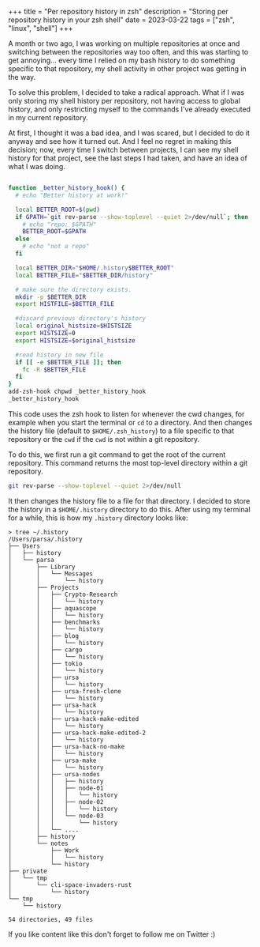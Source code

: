 +++
title = "Per repository history in zsh"
description = "Storing per repository history in your zsh shell"
date = 2023-03-22
tags = ["zsh", "linux", "shell"]
+++

A month or two ago, I was working on multiple repositories at once and switching between the repositories way too often,
and this was starting to get annoying... every time I relied on my bash history to do something specific to that repository,
my shell activity in other project was getting in the way.

To solve this problem, I decided to take a radical approach. What if I was only storing my shell history per repository,
not having access to global history, and only restricting myself to the commands I've already executed in my current repository.

<!-- more -->

At first, I thought it was a bad idea, and I was scared, but I decided to do it anyway and see how it turned out.
And I feel no regret in making this decision; now, every time I switch between projects, I can see my shell history for that project,
see the last steps I had taken, and have an idea of what I was doing.


```sh

function _better_history_hook() {
  # echo "Better history at work!"

  local BETTER_ROOT=$(pwd)
  if GPATH=`git rev-parse --show-toplevel --quiet 2>/dev/null`; then
    # echo "repo: $GPATH"
    BETTER_ROOT=$GPATH
  else
    # echo "not a repo"
  fi

  local BETTER_DIR="$HOME/.history$BETTER_ROOT"
  local BETTER_FILE="$BETTER_DIR/history"

  # make sure the directory exists.
  mkdir -p $BETTER_DIR
  export HISTFILE=$BETTER_FILE

  #discard previous directory's history
  local original_histsize=$HISTSIZE
  export HISTSIZE=0
  export HISTSIZE=$original_histsize

  #read history in new file
  if [[ -e $BETTER_FILE ]]; then
    fc -R $BETTER_FILE
  fi
}
add-zsh-hook chpwd _better_history_hook
_better_history_hook

```

This code uses the zsh hook to listen for whenever the cwd changes, for example when you start the terminal
or `cd` to a directory. And then changes the history file (default to `$HOME/.zsh_history`) to a file specific
to that repository or the `cwd` if the `cwd` is not within a git repository.


To do this, we first run a git command to get the root of the current repository.
This command returns the most top-level directory within a git repository.


```sh
git rev-parse --show-toplevel --quiet 2>/dev/null
```

It then changes the history file to a file for that directory. I decided to store the history in a `$HOME/.history`
directory to do this. After using my terminal for a while, this is how my `.history` directory looks like:


```
> tree ~/.history
/Users/parsa/.history
├── Users
│   ├── history
│   └── parsa
│       ├── Library
│       │   └── Messages
│       │       └── history
│       ├── Projects
│       │   ├── Crypto-Research
│       │   │   └── history
│       │   ├── aquascope
│       │   │   └── history
│       │   ├── benchmarks
│       │   │   └── history
│       │   ├── blog
│       │   │   └── history
│       │   ├── cargo
│       │   │   └── history
│       │   ├── tokio
│       │   │   └── history
│       │   ├── ursa
│       │   │   └── history
│       │   ├── ursa-fresh-clone
│       │   │   └── history
│       │   ├── ursa-hack
│       │   │   └── history
│       │   ├── ursa-hack-make-edited
│       │   │   └── history
│       │   ├── ursa-hack-make-edited-2
│       │   │   └── history
│       │   ├── ursa-hack-no-make
│       │   │   └── history
│       │   ├── ursa-make
│       │   │   └── history
│       │   ├── ursa-nodes
│       │   │   ├── history
│       │   │   ├── node-01
│       │   │   │   └── history
│       │   │   ├── node-02
│       │   │   │   └── history
│       │   │   └── node-03
│       │   │       └── history
│       │   └── ....
│       ├── history
│       └── notes
│           ├── Work
│           │   └── history
│           └── history
├── private
│   └── tmp
│       └── cli-space-invaders-rust
│           └── history
└── tmp
    └── history

54 directories, 49 files
```

If you like content like this don't forget to follow me on Twitter :)

